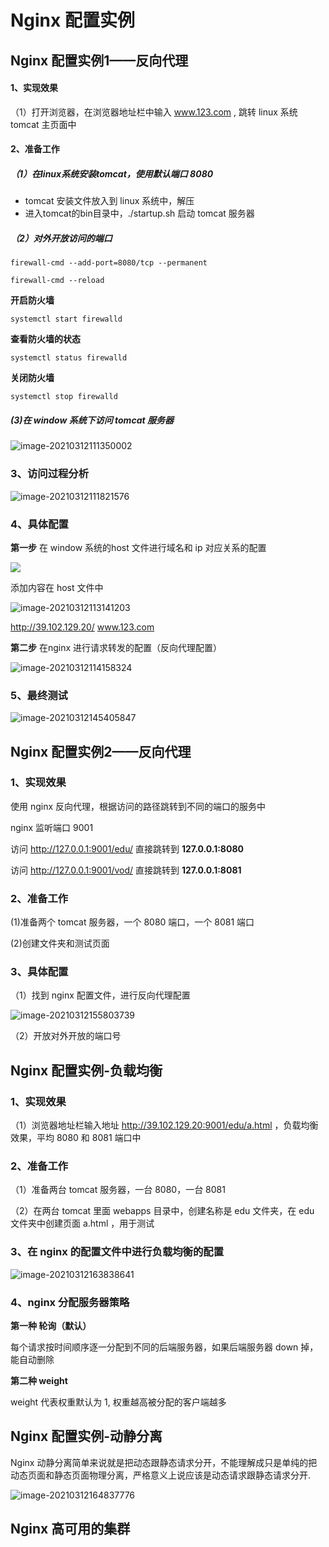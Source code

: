# Nginx 配置实例



## Nginx 配置实例1——反向代理

#### 1、实现效果

（1）打开浏览器，在浏览器地址栏中输入 www.123.com , 跳转 linux 系统 tomcat 主页面中

#### 2、准备工作

##### （1）在linux系统安装tomcat，使用默认端口 8080 

- tomcat 安装文件放入到 linux 系统中，解压
- 进入tomcat的bin目录中，./startup.sh 启动 tomcat 服务器



##### （2）对外开放访问的端口

`firewall-cmd --add-port=8080/tcp --permanent`

`firewall-cmd --reload`

**开启防火墙**

`systemctl start firewalld`

**查看防火墙的状态**

`systemctl status firewalld`

**关闭防火墙**

`systemctl stop firewalld`

##### (3)在 window 系统下访问 tomcat 服务器

![image-20210312111350002](C:\Users\李祥鸿\AppData\Roaming\Typora\typora-user-images\image-20210312111350002.png)



### 3、访问过程分析

![image-20210312111821576](C:\Users\李祥鸿\AppData\Roaming\Typora\typora-user-images\image-20210312111821576.png)





### 4、具体配置

**第一步** 在 window 系统的host 文件进行域名和 ip 对应关系的配置

![](C:\Users\李祥鸿\AppData\Roaming\Typora\typora-user-images\image-20210312112056855.png)

添加内容在 host 文件中

![image-20210312113141203](C:\Users\李祥鸿\AppData\Roaming\Typora\typora-user-images\image-20210312113141203.png)

http://39.102.129.20/		www.123.com





**第二步** 在nginx 进行请求转发的配置（反向代理配置）

![image-20210312114158324](C:\Users\李祥鸿\AppData\Roaming\Typora\typora-user-images\image-20210312114158324.png)

### 5、最终测试

![image-20210312145405847](C:\Users\李祥鸿\AppData\Roaming\Typora\typora-user-images\image-20210312145405847.png)







## Nginx 配置实例2——反向代理

### 1、实现效果

使用 nginx 反向代理，根据访问的路径跳转到不同的端口的服务中

nginx 监听端口 9001

访问 http://127.0.0.1:9001/edu/ 直接跳转到 **127.0.0.1:8080**

访问 http://127.0.0.1:9001/vod/ 直接跳转到 **127.0.0.1:8081**



### 2、准备工作

(1)准备两个 tomcat 服务器，一个 8080 端口，一个 8081 端口

(2)创建文件夹和测试页面

### 3、具体配置

（1）找到 nginx 配置文件，进行反向代理配置

![image-20210312155803739](C:\Users\李祥鸿\AppData\Roaming\Typora\typora-user-images\image-20210312155803739.png)

（2）开放对外开放的端口号











## Nginx 配置实例-负载均衡

### 1、实现效果

（1）浏览器地址栏输入地址 http://39.102.129.20:9001/edu/a.html ，负载均衡效果，平均 8080 和 8081 端口中

### 2、准备工作

（1）准备两台 tomcat 服务器，一台 8080，一台 8081

（2）在两台 tomcat 里面 webapps 目录中，创建名称是 edu 文件夹，在 edu 文件夹中创建页面 a.html ，用于测试

### 3、在 nginx 的配置文件中进行负载均衡的配置

![image-20210312163838641](C:\Users\李祥鸿\AppData\Roaming\Typora\typora-user-images\image-20210312163838641.png)



### 4、nginx 分配服务器策略

**第一种 轮询（默认）**

每个请求按时间顺序逐一分配到不同的后端服务器，如果后端服务器 down 掉，能自动删除

**第二种 weight**

weight 代表权重默认为 1, 权重越高被分配的客户端越多





## Nginx 配置实例-动静分离

Nginx 动静分离简单来说就是把动态跟静态请求分开，不能理解成只是单纯的把动态页面和静态页面物理分离，严格意义上说应该是动态请求跟静态请求分开.

![image-20210312164837776](C:\Users\李祥鸿\AppData\Roaming\Typora\typora-user-images\image-20210312164837776.png)





## Nginx 高可用的集群





















